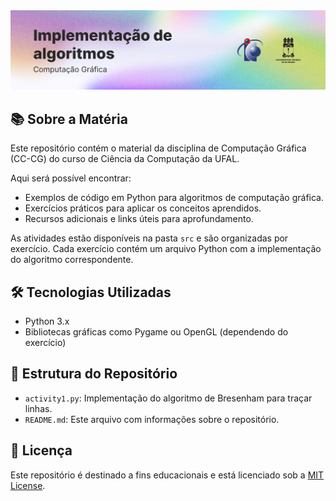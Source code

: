 <picture>
  <source media="(prefers-color-scheme: dark)" srcset="/.github/cover.png">
  <source media="(prefers-color-scheme: light)" srcset="/.github/cover_light.png">
    <img alt="Computação Gráfica" src="/.github/cover_light.png">
</picture>

<br />

## 📚 Sobre a Matéria

Este repositório contém o material da disciplina de Computação Gráfica (CC-CG) do curso de Ciência da Computação da UFAL.

Aqui será possível encontrar:
- Exemplos de código em Python para algoritmos de computação gráfica.
- Exercícios práticos para aplicar os conceitos aprendidos.
- Recursos adicionais e links úteis para aprofundamento.

As atividades estão disponíveis na pasta `src` e são organizadas por exercício. Cada exercício contém um arquivo Python com a implementação do algoritmo correspondente.

## 🛠️ Tecnologias Utilizadas
- Python 3.x
- Bibliotecas gráficas como Pygame ou OpenGL (dependendo do exercício)

## 📂 Estrutura do Repositório
- `activity1.py`: Implementação do algoritmo de Bresenham para traçar linhas.
- `README.md`: Este arquivo com informações sobre o repositório.

## 📄 Licença

Este repositório é destinado a fins educacionais e está licenciado sob a [MIT License](LICENSE).